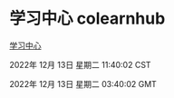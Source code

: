 # 学习中心 colearnhub
[学习中心](http://59.174.9.30:56308/colearnhub/)

2022年 12月 13日 星期二 11:40:02 CST

2022年 12月 13日 星期二 03:40:02 GMT

